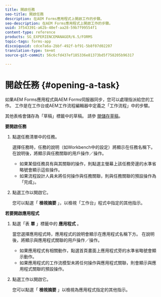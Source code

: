 ```yaml
---
title: 開啟任務
seo-title: 開啟任務
description: 在AEM Forms應用程式上開啟工作的步驟。
seo-description: 在AEM Forms應用程式上開啟工作的步驟。
uuid: 3f543391-a62b-40ef-aa28-59b7f99554f1
content-type: reference
products: SG_EXPERIENCEMANAGER/6.5/FORMS
topic-tags: forms-app
discoiquuid: cdce7a6a-2bbf-492f-bf91-5b8f07d02207
translation-type: tm+mt
source-git-commit: 56c6cfd437ef185336e81373bd5f758205b96317

---
```



# 開啟任務 {#opening-a-task}

如果AEM Forms應用程式與AEM Forms伺服器同步，您可以處理指派給您的工作。 工作是在工作台或AEM工作流程編輯器中定義之「工作流程」中的步驟。

其他表格會儲存為「草稿」標籤中的草稿。 請參 [閱儲存草稿](/help/forms/using/save-as-draft.md)。

**要開啟任務**

1. 點選任務清單中的任務。

   選擇任務時，任務的說明（如Workbench中的設定）將顯示在任務名稱下。 在說明後，將顯示與任務關聯的用戶操作／操作。

   * 如果某個任務具有與其關聯的操作，則點選主螢幕上該任務旁邊的水準省略號會顯示這些操作。
   * 如果流程設計人員未將任何操作與任務關聯，則與任務關聯的預設操作為「完成」。

1. 點選工作以開啟它。

   您可以點選「 **檢視摘要** 」，以檢視「工作台」程式中指定的其他指示。

**若要開啟應用程式**

1. 點選「表 **單** 」標籤中的 **應用程式** 。

   當您選擇應用程式時，應用程式的說明會顯示在應用程式名稱下方。 在說明後，將顯示與應用程式關聯的用戶操作／操作。

   * 如果應用程式有相關動作，點選首頁畫面上應用程式旁的水準省略號會顯示動作。
   * 如果應用程式的工作流模型未將任何操作與應用程式關聯，則會顯示與應用程式關聯的預設操作。

1. 點選工作以開啟它。

   您可以點選「 **檢視摘要** 」以檢視為應用程式指定的其他指示。
